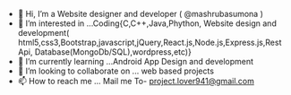 - 👋 Hi, I’m a Website designer and developer ( @mashrubasumona )
- 👀 I’m interested in ...Coding{C,C++,Java,Phython, Website design and development( html5,css3,Bootstrap,javascript,jQuery,React.js,Node.js,Express.js,Rest Api, Database(MongoDb/SQL),wordpress,etc)} 
- 🌱 I’m currently learning ...Android App Design and development
- 💞️ I’m looking to collaborate on ... web based projects
- 📫 How to reach me ... Mail me To- project.lover941@gmail.com


<!---
project-941/project-941 is a ✨ special ✨ repository because its `README.md` (this file) appears on your GitHub profile.
You can click the Preview link to take a look at your changes.
--->
